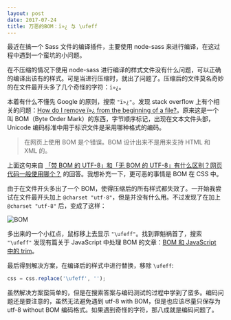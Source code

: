 ```yaml
---
layout: post
date: 2017-07-24
title: 万恶的BOM：ï»¿ 与 \ufeff
---
```


最近在搞一个 Sass 文件的编译插件，主要使用 node-sass 来进行编译，在这过程中遇到一个蛮坑的小问题。

在不压缩的情况下使用 node-sass 进行编译的样式文件没有什么问题，可以正确的编译出该有的样式。可是当进行压缩时，就出了问题了。压缩后的文件莫名奇妙的在文件最开头多了几个奇怪的字符：`ï»¿`。

<!--more-->

本着有什么不懂先 Google 的原则，搜索 `"ï»¿"`。发现 stack overflow 上有个相关的问题：[How do I remove ï»¿ from the beginning of a file?](https://stackoverflow.com/questions/3255993/how-do-i-remove-%C3%AF-from-the-beginning-of-a-file)。原来这是一个叫 BOM（Byte Order Mark）的东西，字节顺序标记，出现在文本文件头部，Unicode 编码标准中用于标识文件是采用哪种格式的编码。

> 在网页上使用 BOM 是个错误。BOM 设计出来不是用来支持 HTML 和 XML 的。

上面这句来自 [「带 BOM 的 UTF-8」和「无 BOM 的 UTF-8」有什么区别？网页代码一般使用哪个？](https://www.zhihu.com/question/20167122/answer/14199022) 的回答。我想补充一下，更可恶的事情是 BOM 在 CSS 中。

由于在文件开头多出了一个 BOM，使得压缩后的所有样式都失效了。一开始我尝试在文件最开头加上 `@charset "utf-8"`，但是并没有什么用。不过发现了在加上 `@charset "utf-8"` 后，变成了这样：

![BOM](https://ahonn-me.oss-cn-beijing.aliyuncs.com/images/tnh93.jpg)

多出来的一个小红点，鼠标移上去显示 `"\ufeff"`。找到罪魁祸首了，搜索 `"\ufeff"` 发现有篇关于 JavaScript 中处理 BOM 的文章：[BOM 和 JavaScript 中的 trim](https://imququ.com/post/bom-and-javascript-trim.html)。

最后得到解决方案，在编译后的样式中进行替换，移除 `\ufeff`:

```js
css = css.replace('\ufeff', '');
```

虽然解决方案蛮简单的，但是在搜索答案与编码测试的过程中学到了蛮多。编码问题还是要注意的，虽然无法避免遇到 utf-8 with BOM，但是也应该尽量只保存为 utf-8 without BOM 编码格式。如果遇到奇怪的字符，那八成就是编码问题了。

